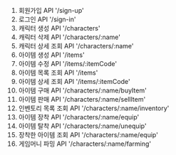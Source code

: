 1. 회원가입 API             '/sign-up'
2. 로그인 API               '/sign-in'
3. 캐릭터 생성 API          '/characters'
4. 캐릭터 삭제 API          '/characters/:name'
5. 캐릭터 상세 조회 API     '/characters/:name'
6. 아이템 생성 API          '/items'
7. 아이템 수정 API          '/items/:itemCode'
8. 아이템 목록 조회 API      '/items'
9. 아이템 상세 조회 API      '/items/:itemCode'
10. 아이템 구매 API          '/characters/:name/buyItem'
11. 아이템 판매 API          '/characters/:name/sellItem'
12. 인벤토리 목록 조회 API   '/characters/:name/inventory'
13. 아이템 장착 API          '/characters/:name/equip'
14. 아이템 탈착 API          '/characters/:name/unequip'
15. 장착한 아이템 조회 API   '/characters/:name/equip'
16. 게임머니 파밍 API        '/characters/:name/farming'
